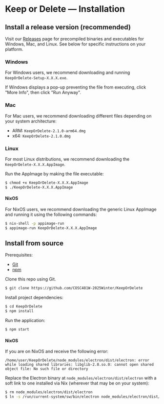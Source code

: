 # Keep or Delete — Installation

## Install a release version (recommended)

Visit our [Releases](https://github.com/COSC481W-2025Winter/KeepOrDelete/releases) page for precompiled binaries and executables for Windows, Mac, and Linux. See below for specific instructions on your platform.

### Windows

For Windows users, we recommend downloading and running `KeepOrDelete-Setup-X.X.X.exe`.

If Windows displays a pop-up preventing the file from executing, click "More Info", then click "Run Anyway".

### Mac

For Mac users, we recommend downloading different files depending on your system architecture:

+ ARM: `KeepOrDelete-2.1.0-arm64.dmg`
+ x64: `KeepOrDelete-2.1.0.dmg`

### Linux

For most Linux distributions, we recommend downloading the `KeepOrDelete-X.X.X.AppImage`.

Run the AppImage by making the file executable:

```bash
$ chmod +x KeepOrDelete-X.X.X.AppImage
$ ./KeepOrDelete-X.X.X.AppImage
```

#### NixOS

For NixOS users, we recommend downloading the generic Linux AppImage and running it using the following commands:

```bash
$ nix-shell -p appimage-run
$ appimage-run KeepOrDelete-X.X.X.AppImage
```

## Install from source

<!-- inspo from https://github.com/neovim/neovim/blob/master/INSTALL.md#install-from-source -->

Prerequisites:

+ [Git](https://git-scm.com)
+ [npm](https://www.npmjs.com/)

Clone this repo using Git.

```bash
$ git clone https://github.com/COSC481W-2025Winter/KeepOrDelete
```

Install project dependencies:

```bash
$ cd KeepOrDelete
$ npm install
```

Run the application:

```bash
$ npm start
```

#### NixOS

If you are on NixOS and receive the following error:

```
/home/user/KeepOrDelete/node_modules/electron/dist/electron: error while loading shared libraries: libglib-2.0.so.0: cannot open shared object file: No such file or directory
```

Replace the Electron binary at `node_modules/electron/dist/electron` with a soft link to one installed via Nix (wherever that may be on your system):

```bash
$ rm node_modules/electron/dist/electron
$ ln -s /run/current-system/sw/bin/electron node_modules/electron/dist/electron
```
